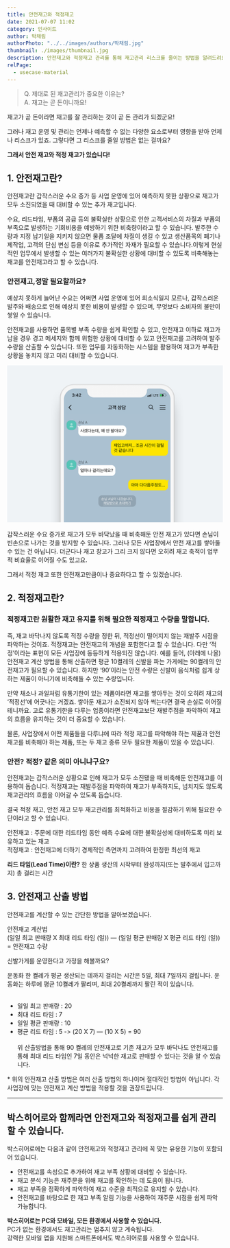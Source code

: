 ```yaml
---
title: 안전재고와 적정재고
date: 2021-07-07 11:02
category: 인사이트
author: 박채림
authorPhoto: "../../images/authors/박채림.jpg"
thumbnail: ./images/thumbnail.jpg
description: 안전재고와 적정재고 관리를 통해 재고관리 리스크를 줄이는 방법을 알려드려요.
relPage:
  - usecase-material
---
```


> Q. 제대로 된 재고관리가 중요한 이유는?</br>
> A. 재고는 곧 돈이니까요!

재고가 곧 돈이라면 재고를 잘 관리하는 것이 곧 돈 관리가 되겠군요!

그러나 재고 운영 및 관리는 언제나 예측할 수 없는 다양한 요소로부터 영향을 받아 언제나 리스크가 있죠. 그렇다면 그 리스크를 줄일 방법은 없는 걸까요?

**그래서 안전 재고와 적정 재고가 있습니다!**

## 1. **안전재고란?**

안전재고란 갑작스러운 수요 증가 등 사업 운영에 있어 예측하지 못한 상황으로 재고가 모두 소진되었을 때 대비할 수 있는 추가 재고입니다.

수요, 리드타임, 부품의 공급 등의 불확실한 상황으로 인한 고객서비스의 차질과 부품의 부족으로 발생하는 기회비용을 예방하기 위한 비축량이라고 할 수 있습니다. 발주한 수량과 지정 납기일을 지키지 않으면 물품 조달에 차질이 생길 수 있고 생산품목의 폐기나 제작업, 고객의 단심 변심 등을 이유로 추가적인 자재가 필요할 수 있습니다.이렇게 현실적인 업무에서 발생할 수 있는 여러가지 불확실한 상황에 대비할 수 있도록 비축해놓는 재고를 안전재고라고 할 수 있습니다.

### **안전재고,정말 필요할까요?**

예상치 못하게 늘어난 수요는 어쩌면 사업 운영에 있어 희소식일지 모르나, 갑작스러운 발주와 배송으로 인해 예상치 못한 비용이 발생할 수 있으며, 무엇보다 소비자의 불만이 쌓일 수 있습니다.

안전재고를 사용하면 품목별 부족 수량을 쉽게 확인할 수 있고, 안전재고 이하로 재고가 남을 경우 경고 메세지와 함께 위험한 상황에 대비할 수 있고 안전재고를 고려하여 발주 수량을 산출할 수 있습니다. 또한 업무를 자동화하는 시스템을 활용하여 재고가 부족한 상황을 놓치지 않고 미리 대비할 수 있습니다.

![중요한 안전재고 관리](./images/1.png)

갑작스러운 수요 증가로 재고가 모두 바닥났을 때 비축해둔 안전 재고가 있다면 손님이 빈손으로 나가는 것을 방지할 수 있습니다. 그러나 모든 사업장에서 안전 재고를 쌓아둘 수 있는 건 아닙니다. 더군다나 재고 창고가 그리 크지 않다면 오히려 재고 축적이 업무적 비효율로 이어질 수도 있고요.

그래서 적정 재고 또한 안전재고만큼이나 중요하다고 할 수 있겠습니다.

## 2. **적정재고란?**

### 적정재고란 원활한 재고 유지를 위해 필요한 적정재고 수량을 말합니다.

즉, 재고 바닥나지 않도록 적정 수량을 정한 뒤, 적정선이 떨어지지 않는 재발주 시점을 파악하는 것이죠. 적정재고는 안전재고의 개념을 포함한다고 할 수 있습니다. 다만 ‘적정’이라는 표현이 모든 사업장에 동등하게 적용되진 않습니다. 예를 들어, (아래에 나올) 안전재고 계산 방법을 통해 산출하면 평균 10켤레의 신발을 파는 가게에는 90켤레의 안전재고가 필요할 수 있습니다. 하지만 ‘90’이라는 안전 수량은 신발이 음식처럼 쉽게 상하는 제품이 아니기에 비축해둘 수 있는 수량입니다.

만약 채소나 과일처럼 유통기한이 있는 제품이라면 재고를 쌓아두는 것이 오히려 재고의 ‘적정선’에 어긋나는 거겠죠. 쌓아둔 재고가 소진되지 않아 썩는다면 결국 손실로 이어질 테니까요. 고로 유통기한을 다루는 업종이라면 안전재고보단 재발주점을 파악하여 재고의 흐름을 유지하는 것이 더 중요할 수 있습니다.

물론, 사업장에서 어떤 제품들을 다루냐에 따라 적정 재고를 파악해야 하는 제품과 안전재고를 비축해야 하는 제품, 또는 두 재고 종류 모두 필요한 제품이 있을 수 있습니다.

### **안전? 적정? 같은 의미 아니냐구요?**

안전재고는 갑작스러운 상황으로 인해 재고가 모두 소진됐을 때 비축해둔 안전재고를 이용하여 돕습니다. 적정재고는 재발주점을 파악하여 재고가 부족하지도, 넘치지도 않도록 재고관리의 흐름을 이어갈 수 있도록 돕습니다.

결국 적정 재고, 안전 재고 모두 재고관리를 최적화하고 비용을 절감하기 위해 필요한 수단이라고 할 수 있습니다.

<tip-box>

안전재고 : 주문에 대한 리드타임 동안 예측 수요에 대한 불확실성에 대비하도록 미리 보유하고 있는 재고<br/>
적정재고 : 안전재고에 더하기 경제적인 측면까지 고려하여 한정한 최선의 재고

</tip-box>

<gray-text>**리드 타임(Lead Time)이란?** 한 상품 생산의 시작부터 완성까지(또는 발주에서 입고까지) 총 걸리는 시간</gray-text>

## 3. **안전재고 산출 방법**

안전재고를 계산할 수 있는 간단한 방법을 알아보겠습니다.

<tip-box>

안전재고 계산법<br/>
(일일 최고 판매량 X 최대 리드 타임 (일)) — (일일 평균 판매량 X 평균 리드 타임 (일)) = 안전재고 수량

</tip-box>

신발가게를 운영한다고 가정을 해볼까요?

<gray-box>

운동화 한 켤레가 평균 생산되는 데까지 걸리는 시간은 5일, 최대 7일까지 걸립니다. 운동화는 하루에 평균 10켤레가 팔리며, 최대 20켤레까지 팔린 적이 있습니다.<br/><br/>

- 일일 최고 판매량 : 20
- 최대 리드 타임 : 7
- 일일 평균 판매량 : 10
- 평균 리드 타임 : 5
  -> (20 X 7) — (10 X 5) = 90<br/><br/>
  위 산출방법을 통해 90 켤레의 안전재고로 기존 재고가 모두 바닥나도 안전재고를 통해 최대 리드 타임인 7일 동안은 넉넉한 재고로 판매할 수 있다는 것을 알 수 있습니다.

</gray-box>

<gray-text>\* 위의 안전재고 산출 방법은 여러 산출 방법의 하나이며 절대적인 방법이 아닙니다. 각 사업장에 맞는 안전재고 계산 방법을 적용할 것을 권장드립니다.</gray-text>

---

## 박스히어로와 함께라면 안전재고와 적정재고를 쉽게 관리할 수 있습니다.

박스히어로에는 다음과 같이 안전재고와 적정재고 관리에 꼭 맞는 유용한 기능이 포함되어 있습니다.

- 안전재고를 속성으로 추가하여 재고 부족 상황에 대비할 수 있습니다.
- 재고 분석 기능은 재주문을 위해 재고를 확인하는 데 도움이 됩니다.
- 재고 부족을 정확하게 파악하여 재고 수준을 최적으로 유지할 수 있습니다.
- 안전재고를 바탕으로 한 재고 부족 알림 기능을 사용하여 재주문 시점을 쉽게 파악가능합니다.

<tip-box>

**박스히어로는 PC와 모바일, 모든 환경에서 사용할 수 있습니다.**<br/>
PC가 없는 환경에서도 재고관리는 멈추지 않고 계속됩니다.<br/>
강력한 모바일 앱을 지원해 스마트폰에서도 박스히어로를 사용할 수 있습니다.

</tip-box>
